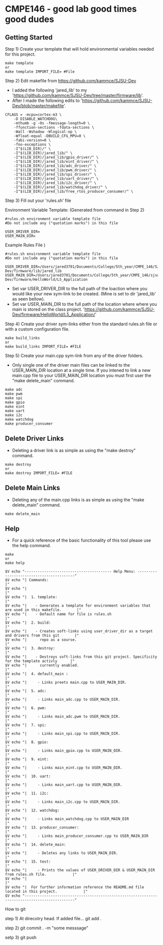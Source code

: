 # CMPE146 - good lab good times good dudes

## Getting Started

Step 1) Create your template that will hold environmental variables needed for this project. 

```
make template
or
make template IMPORT_FILE= #File
```

Step 2) Edit makefile from https://github.com/kammce/SJSU-Dev
- I added the following 'jared_lib' to my 'https://github.com/kammce/SJSU-Dev/tree/master/firmware/lib'. 
- After I made the following edits to 'https://github.com/kammce/SJSU-Dev/blob/master/makefile'.

```
CFLAGS = -mcpu=cortex-m3 \
	-D DISABLE_WATCHDOG\
    -mthumb -g -Os -fmessage-length=0 \
    -ffunction-sections -fdata-sections \
    -Wall -Wshadow -Wlogical-op \
    -Wfloat-equal -DBUILD_CFG_MPU=0 \
    -fabi-version=0 \
    -fno-exceptions \
    -I"$(LIB_DIR)/" \
    -I"$(LIB_DIR)/jared_lib/" \
    -I"$(LIB_DIR)/jared_lib/gpio_driver/" \
    -I"$(LIB_DIR)/jared_lib/eint_driver/" \
    -I"$(LIB_DIR)/jared_lib/adc_driver/" \
    -I"$(LIB_DIR)/jared_lib/pwm_driver/" \
    -I"$(LIB_DIR)/jared_lib/spi_driver/" \
    -I"$(LIB_DIR)/jared_lib/uart_driver/" \
    -I"$(LIB_DIR)/jared_lib/i2c_driver/" \
    -I"$(LIB_DIR)/jared_lib/watchdog_driver/" \
    -I"$(LIB_DIR)/jared_lib/free_rtos_producer_consumer/" \
```

Step 3) Fill out your 'rules.sh' file

Environment Variable Template: (Generated from command in Step 2)
```
#rules.sh environment variable template file
#Do not include any ("quotation marks") in this file

USER_DRIVER_DIR=
USER_MAIN_DIR=
```
Example Rules File )
```
#rules.sh environment variable template file
#Do not include any ("quotation marks") in this file

USER_DRIVER_DIR=/Users/jared3701/Documents/College/5th_year/CMPE_146/SJSU_Dev_mac/SJSU-Dev/firmware/lib/jared_lib
USER_MAIN_DIR=/Users/jared3701/Documents/College/5th_year/CMPE_146/sjsu_dev_mac/SJSU-Dev/firmware/HelloWorld/L5_Application
```

- Set var USER_DRIVER_DIR to the full path of the loaction where you would like your new sym-link to be created. (Mine is set to dir 'jared_lib' as seen bellow).
- Set var USER_MAIN_DIR to the full path of the location where where you main is stored on the class project. 'https://github.com/kammce/SJSU-Dev/firmware/HelloWorld/L5_Application/' 

Step 4) Create your driver sym-links either from the standard rules.sh file or with a custom configuration file. 
```
make build_links
or
make build_links IMPORT_FILE= #FILE
```

Step 5) Create your main.cpp sym-link from any of the driver folders.
- Only single one of the driver main files can be linked to the USER_MAIN_DIR location at a single time. If you intened to link a new main.cpp file to your USER_MAIN_DIR location you must first user the "make delete_main" command. 
```
make adc
make pwm
make spi
make gpio
make eint
make uart
make i2c
make watchdog
make producer_consumer
```

## Delete Driver Links
- Deleting a driver link is as simple as using the "make destroy" command.
```
make destroy
or
make destroy IMPORT_FILE= #FILE
```
## Delete Main Links
- Deleting any of the main.cpp links is as simple as using the "make delete_main" command.
```
make delete_main
```

## Help
- For a quick reference of the basic functionality of this tool please use the help command. 
```
make
or
make help
```
```
$V echo "---------------------------------------- Help Menu: -----------------------------------------"
$V echo "| Commands:                                                                                 |"
$V echo "|                                                                                           |"
$V echo "|  1. template:                                                                             |"
$V echo "|    - Generates a template for environment variables that are used in this makefile.       |"
$V echo "|    - Default name for file is rules.sh                                                    |"
$V echo "|  2. build:                                                                                |"
$V echo "|    - Creates soft-links using user_driver_dir as a target and drivers from this git       |"
$V echo "|      repo as a sourse.                                                                    |"
$V echo "|  3. destroy:                                                                              |"
$V echo "|    - Destroys soft-links from this git project. Specificity for the template activly      |"
$V echo "|      currently enabled.                                                                   |"
$V echo "|  4. default_main :                                                                        |"
$V echo "|     - Links preets main.cpp to USER_MAIN_DIR.                                             |"
$V echo "|  5. adc:                                                                                  |"
$V echo "|     - Links main_adc.cpp to USER_MAIN_DIR.                                                |"
$V echo "|  6. pwm:                                                                                  |"
$V echo "|     - Links main_adc.pwm to USER_MAIN_DIR.                                                |"
$V echo "|  7. spi:                                                                                  |"
$V echo "|     - Links main_spi.cpp to USER_MAIN_DIR.                                                |"
$V echo "|  8. gpio:                                                                                 |"
$V echo "|     - Links main_gpio.cpp to USER_MAIN_DIR.                                               |"
$V echo "|  9. eint:                                                                                 |"
$V echo "|     - Links main_eint.cpp to USER_MAIN_DIR.                                               |"
$V echo "|  10. uart:                                                                                |"
$V echo "|     - Links main_uart.cpp to USER_MAIN_DIR.                                               |"
$V echo "|  11. i2c:                                                                                 |"
$V echo "|     - Links main_i2c.cpp to USER_MAIN_DIR.                                                |"
$V echo "|  12. watchdog:                                                                            |"
$V echo "|     - Links main_watchdog.cpp to USER_MAIN_DIR                                            |"
$V echo "|  13. producer_consumer:                                                                   |"
$V echo "|     - Links main_producer_consumer.cpp to USER_MAIN_DIR                                   |"
$V echo "|  14. delete_main:                                                                         |"
$V echo "|     - Deletes any links to USER_MAIN_DIR.                                                 |"
$V echo "|  15. test:                                                                                |"
$V echo "|     - Prints the values of USER_DRIVER_DIR & USER_MAIN_DIR from rules.sh file.            |"
$V echo "|                                                                                           |"
$V echo "|  For further information reference the README.md file located in this project.            |"
$V echo "---------------------------------------------------------------------------------------------"
```
How to git


step 1) At direcotry head. If added file... git add .

step 2) git commit . -m "some messsage"

setp 3) git push
